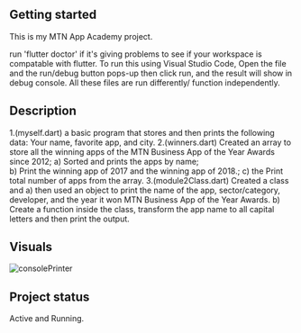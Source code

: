 
## Getting started

This is my MTN App Academy project.


run 'flutter doctor' if it's giving problems to see if your workspace is compatable with flutter.
To run this using Visual Studio Code, Open the file and the run/debug button pops-up then click run, and the result will show in debug console.
All these files are run differently/ function independently.

## Description
1.(myself.dart) a basic program that stores and then prints the following data: Your name, favorite app, and city.
2.(winners.dart) Created an array to store all the winning apps of the MTN Business App of the Year Awards since 2012; a) Sorted and prints the apps by name;  
b) Print the winning app of 2017 and the winning app of 2018.; 
c) the Print total number of apps from the array.
3.(module2Class.dart) Created a class and a) then used an object to print the name of the app, sector/category, developer, and the year it won MTN Business App of the Year Awards. b) Create a function inside the class, transform the app name to all capital letters and then print the output.


## Visuals
![consolePrinter](https://user-images.githubusercontent.com/62051440/206509570-412a087d-bbbe-42ba-bf61-939c5411a0bc.png)


## Project status
Active and Running.
